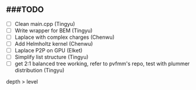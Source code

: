 ###TODO
-------------

- [ ] Clean main.cpp (Tingyu)
- [ ] Write wrapper for BEM (Tingyu)
- [ ] Laplace with complex charges (Chenwu)
- [ ] Add Helmholtz kernel (Chenwu)
- [ ] Laplace P2P on GPU (Elket)
- [ ] Simplify list structure (Tingyu)
- [ ] get 2:1 balanced tree working, refer to pvfmm's repo, test with plummer distribution (Tingyu)

depth > level